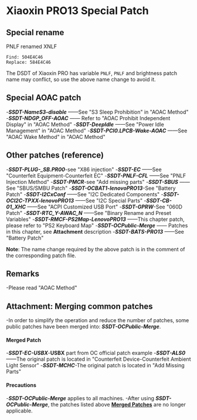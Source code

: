 # Xiaoxin PRO13 Special Patch

## Special rename

PNLF renamed XNLF

```text
Find: 504E4C46
Replace: 584E4C46
```

The DSDT of Xiaoxin PRO has variable `PNLF`, `PNLF` and brightness patch name may conflict, so use the above name change to avoid it.

## Special AOAC patch

-***SSDT-NameS3-disable*** ——See "S3 Sleep Prohibition" in "AOAC Method"
-***SSDT-NDGP_OFF-AOAC*** —— Refer to "AOAC Prohibit Independent Display" in "AOAC Method"
-***SSDT-DeepIdle*** ——See "Power Idle Management" in "AOAC Method"
-***SSDT-PCI0.LPCB-Wake-AOAC*** ——See "AOAC Wake Method" in "AOAC Method"

## Other patches (reference)

-***SSDT-PLUG-_SB.PR00***-see "X86 injection"
-***SSDT-EC*** ——See "Counterfeit Equipment-Counterfeit EC"
-***SSDT-PNLF-CFL*** ——See "PNLF Injection Method"
-***SSDT-PMCR***-see "Add missing parts"
-***SSDT-SBUS*** ——See "SBUS/SMBU Patch"
-***SSDT-OCBAT1-lenovoPRO13***-See "Battery Patch"
-***SSDT-I2CxConf*** ——See "I2C Dedicated Components"
-***SSDT-OCI2C-TPXX-lenovoPRO13*** ——See "I2C Special Parts"
-***SSDT-CB-01_XHC*** ——See "ACPI Customized USB Port"
-***SSDT-GPRW***-See "060D Patch"
-***SSDT-RTC_Y-AWAC_N*** ——See "Binary Rename and Preset Variables"
-***SSDT-RMCF-PS2Map-LenovoPRO13*** ——This chapter patch, please refer to "PS2 Keyboard Map"
-***SSDT-OCPublic-Merge*** —— Patches in this chapter, see **Attachment** description
-***SSDT-BATS-PRO13*** ——See "Battery Patch"

**Note**: The name change required by the above patch is in the comment of the corresponding patch file.

## Remarks

-Please read "AOAC Method"

## Attachment: Merging common patches

-In order to simplify the operation and reduce the number of patches, some public patches have been merged into: ***SSDT-OCPublic-Merge***.

#### Merged Patch

-***SSDT-EC-USBX***-**USBX** part from OC official patch example
-***SSDT-ALS0*** ——The original patch is located in "Counterfeit Device-Counterfeit Ambient Light Sensor"
-***SSDT-MCHC***-The original patch is located in "Add Missing Parts"

#### Precautions

-***SSDT-OCPublic-Merge*** applies to all machines.
-After using ***SSDT-OCPublic-Merge***, the patches listed above **<u>Merged Patches</u>** are no longer applicable.
